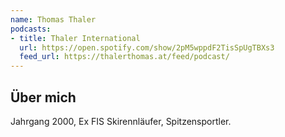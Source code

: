 ```yaml
---
name: Thomas Thaler
podcasts:
- title: Thaler International
  url: https://open.spotify.com/show/2pM5wppdF2TisSpUgTBXs3
  feed_url: https://thalerthomas.at/feed/podcast/
---
```


## Über mich

Jahrgang 2000, Ex FIS Skirennläufer, Spitzensportler.